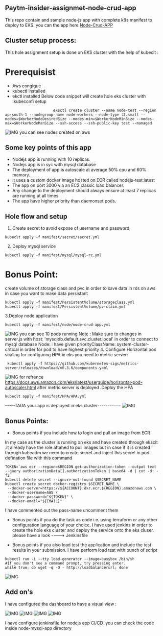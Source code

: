 ## Paytm-insider-assignmet-node-crud-app
This repo contain and sample node-js app with complete k8s manifest to deploy to EKS.
you can the app here [Node-Crud-APP](http://a63bfb578afe74d1ebab7f0166c52ec5-1092034673.ap-south-1.elb.amazonaws.com/)
## Cluster setup process:
This hole assignment setup is done on EKS cluster with the help of kubeclt :
# Prerequisist
- Aws congigue 
- kubectl installed
- ekctl installed 
Below code snippet will create hole eks cluster with .kubeconfi setup 
```
                      eksctl create cluster --name node-test --region ap-south-1 --nodegroup-name node-workers --node-type t2.small --nodes=$WorkerNodeDesiredSize --nodes-min=$WorkerNodeMinSize --nodes-max=$WorkerNodeManSize --ssh-access --ssh-public-key test --managed
```
![IMG](https://github.com/Bimleshsingh42/paytm-insider-assignmet-node-crud-app/blob/master/nodes.png)
you can see nodes created on aws 
## Some key points of this app
- Nodejs app is running with 10 replicas.
- Nodejs app is in syc with mysql database
- The deployment of app is autoscale at average 50% cpu and 60% memory.
- it uses a custom docker image hosted on ECR called nodejs-test:latest 
- The app on port 3000 via an EC2 classic load balancer.
- Any change to the deployment should always ensure at least 7 replicas are running at all times.
- The app  have higher priority than daemonset pods.

## Hole flow and setup
1. Create secret to avoid expose of username and password;
```
kubeclt apply -f manifest/secret/secret.yml
```
2. Deploy mysql service 
```
kubectl apply -f manifest/mysql/mysql-rc.yml
```
# Bonus Point:
create volume of storage class and pvc in order to save data in rds on aws in case you want to make data persistant
```
kubectl apply -f manifest/PersistentVolume/storageclass.yml
kubectl apply -f manifest/PersistentVolume/pv-claim.yml
```
3.Deploy node application
```
kubectl apply -f manifest/node/node-crud-app.yml
```

![IMG](https://github.com/Bimleshsingh42/paytm-insider-assignmet-node-crud-app/blob/master/runningpod.png)
you can see 10 pods running
Note : Make sure to changes in server.js with   host: 'mysqldb.default.svc.cluster.local' in order to connect to mysql database
Node: i have given priorityClassName: system-cluster-critical in order for pod to have highest priority 
4. Configure Horizontal pod scaling
for configuring HPA in eks you need to metric server:
```
 kubectl apply -f https://github.com/kubernetes-sigs/metrics-server/releases/download/v0.3.6/components.yaml
 ``` 
![IMG](https://github.com/Bimleshsingh42/paytm-insider-assignmet-node-crud-app/blob/master/hpa.png)
 for refrence https://docs.aws.amazon.com/eks/latest/userguide/horizontal-pod-autoscaler.html
 after metric server is deployed .Deploy the HPA
 ```
 kubeclt apply -f manifest/HPA/HPA.yml
 ```
 -----TADA your app is deployed in eks cluster------------
![IMG](https://github.com/Bimleshsingh42/paytm-insider-assignmet-node-crud-app/blob/master/node-crud-app.png)
 ## Bonus Points:
- Bonus points if you include how to login and pull an image from ECR

In my case as the cluster is running on eks and have created through eksclt .it already have the role attahed to pull images
but in case if it is created through kubeadm we need to create secret and inject this secret in pod defination file with this command 
```
TOKEN=`aws ecr --region=$REGION get-authorization-token --output text --query authorizationData[].authorizationToken | base64 -d | cut -d: -f2`
kubectl delete secret --ignore-not-found $SECRET_NAME
kubectl create secret docker-registry $SECRET_NAME \
 --docker-server=https://${ACCOUNT}.dkr.ecr.${REGION}.amazonaws.com \
 --docker-username=AWS \
 --docker-password="${TOKEN}" \
 --docker-email="${EMAIL}"
 ```
 I have commented out the pass-name uncomment them 

- Bonus points if you do the task as code i.e. using terraform or any other configuration language of your choice.
I have used jenkins in order to create the hole eks cluster and deploy the service onto the eks cluser.
please have a look ----> Jenkinsfile

- Bonus points if you also load test the application and include the test results in your submission.
I have perform load test with punch of script
```
kubectl run -i --tty load-generator --image=busybox /bin/sh
#If you don't see a command prompt, try pressing enter.
while true; do wget -q -O - http://loadbalancerurl; done
```

![IMG](https://github.com/Bimleshsingh42/paytm-insider-assignmet-node-crud-app/blob/master/loadtest.png)

## Add on's
I have configured the dashboard to have a visual view :

![IMG](https://github.com/Bimleshsingh42/paytm-insider-assignmet-node-crud-app/blob/master/dashboard01.png)
![IMG](https://github.com/Bimleshsingh42/paytm-insider-assignmet-node-crud-app/blob/master/dashboard02.png)
![IMG](https://github.com/Bimleshsingh42/paytm-insider-assignmet-node-crud-app/blob/master/dashboard03.png)
![IMG](https://github.com/Bimleshsingh42/paytm-insider-assignmet-node-crud-app/blob/master/dashboard04.png)

I have configure jenkinsfile for nodejs app CI/CD .you can check the code inside node-mysql-app directory
